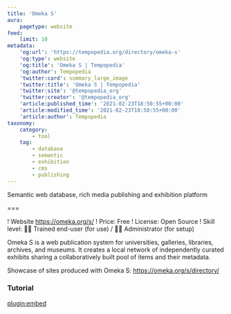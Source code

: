 ```yaml
---
title: 'Omeka S'
aura:
    pagetype: website
feed:
    limit: 10
metadata:
    'og:url': 'https://tempopedia.org/directory/omeka-s'
    'og:type': website
    'og:title': 'Omeka S | Tempopedia'
    'og:author': Tempopedia
    'twitter:card': summary_large_image
    'twitter:title': 'Omeka S | Tempopedia'
    'twitter:site': '@tempopedia_org'
    'twitter:creator': '@tempopedia_org'
    'article:published_time': '2021-02-23T18:50:55+00:00'
    'article:modified_time': '2021-02-23T18:50:55+00:00'
    'article:author': Tempopedia
taxonomy:
    category:
        - tool
    tag:
        - database
        - semantic
        - exhibition
        - cms
        - publishing
---
```


Semantic web database, rich media publishing and exhibition platform

===

! Website https://omeka.org/s/
! Price: Free
! License: Open Source
! Skill level: 🏋️‍♀️ Trained end-user (for use) / 👩‍🔧 Administrator (for setup)

Omeka S is a web publication system for universities, galleries, libraries, archives, and museums. It creates a local network of independently curated exhibits sharing a collaboratively built pool of items and their metadata.

Showcase of sites produced with Omeka S:
https://omeka.org/s/directory/

### Tutorial
[plugin:embed](https://guides.library.ucsc.edu/DS/Resources/OmekaS)